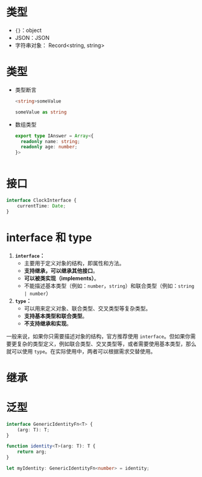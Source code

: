 # 类型

- `{}`：object
- JSON：JSON
- 字符串对象： Record<string, string>



# 类型

- 类型断言

  ```typescript
  <string>someValue
  ```

  ```typescript
  someValue as string
  ```


- 数组类型

  ```typescript
  export type IAnswer = Array<{
  	readonly name: string;
  	readonly age: number;
  }>



# 接口

```typescript
interface ClockInterface {
    currentTime: Date;
}
```



# interface 和 type

1. **`interface`：**
   - 主要用于定义对象的结构，即属性和方法。
   - **支持继承，可以继承其他接口**。
   - **可以被类实现（implements）**。
   - 不能描述基本类型（例如：`number`，`string`）和联合类型（例如：`string | number`）
2. **`type`：**
   - 可以用来定义对象、联合类型、交叉类型等复杂类型。
   - **支持基本类型和联合类型**。
   - **不支持继承和实现**。

一般来说，如果你只需要描述对象的结构，官方推荐使用 `interface`。但如果你需要更复杂的类型定义，例如联合类型、交叉类型等，或者需要使用基本类型，那么就可以使用 `type`。在实际使用中，两者可以根据需求交替使用。



# 继承





# 泛型

```typescript
interface GenericIdentityFn<T> {
    (arg: T): T;
}

function identity<T>(arg: T): T {
    return arg;
}

let myIdentity: GenericIdentityFn<number> = identity;
```





